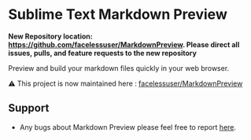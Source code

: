 # Sublime Text Markdown Preview

**New Repository location: https://github.com/facelessuser/MarkdownPreview. Please direct all issues, pulls, and feature requests to the new repository**

Preview and build your markdown files quickly in your web browser.

:warning: This project is now maintained here : [facelessuser/MarkdownPreview](home)

## Support

- Any bugs about Markdown Preview please feel free to report [here][issue].


[home]: https://github.com/facelessuser/MarkdownPreview
[issue]: https://github.com/faceless/MarkdownPreview/issues
